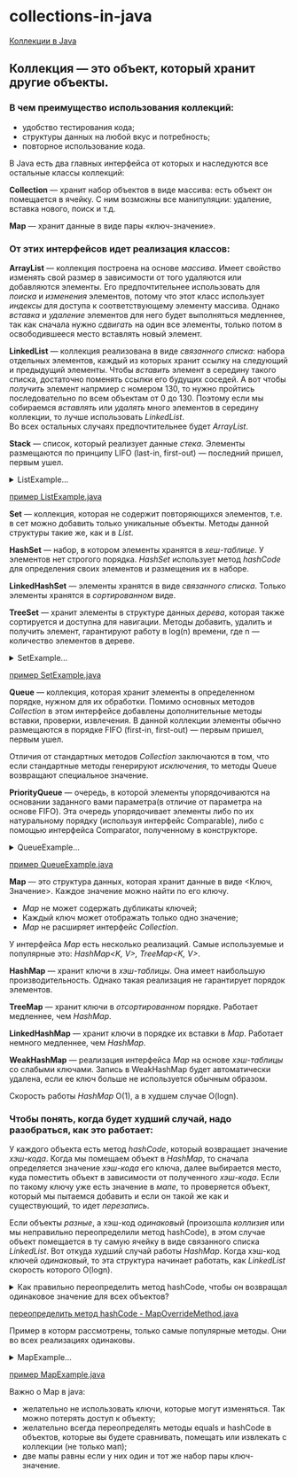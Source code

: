 # collections-in-java

[Коллекции в Java](https://java-master.com/коллекции-в-java/ "https://java-master.com/коллекции-в-java/")

## Коллекция — это объект, который хранит другие объекты.

### В чем преимущество использования коллекций:

* удобство тестирования кода;
* структуры данных на любой вкус и потребность;
* повторное использование кода.

В Java есть два главных интерфейса от которых и наследуются все остальные классы коллекций:  

**Collection** — хранит набор объектов в виде массива: есть объект он помещается в ячейку. С ним возможны все манипуляции: удаление, вставка нового, поиск и т.д.

**Map** — хранит данные в виде пары «ключ-значение».

### От этих интерфейсов идет реализация классов:

**ArrayList** — коллекция построена на основе *массива*. Имеет свойство изменять свой размер в зависимости от того удаляются или добавляются элементы.
Его предпочтительнее использовать для *поиска* и *изменения* элементов, потому что этот класс использует *индексы* для доступа к соответствующему элементу массива.
Однако *вставка* и *удаление* элементов для него будет выполняться медленнее, так как сначала нужно *сдвигать* на один все элементы, только потом в освободившееся место вставлять новый элемент.

**LinkedList** — коллекция реализована в виде *связанного списка*: набора отдельных элементов, каждый из которых хранит ссылку на следующий и предыдущий элементы.
Чтобы *вставить* элемент в середину такого списка, достаточно поменять ссылки его будущих соседей. А вот чтобы *получить* элемент напрмиер с номером 130, то нужно пройтись последовательно по всем объектам от 0 до 130. 
Поэтому если мы собираемся *вставлять* или *удалять* много элементов в середину коллекции, то лучше использовать *LinkedList*.  
Во всех остальных случаях предпочтительнее будет *ArrayList*.

**Stack** — список, который реализует данные *стека*. Элементы размещаются по принципу LIFO (last-in, first-out) — последний пришел, первым ушел.

<details><summary>ListExample...</summary>

```java
import java.util.ArrayList;
import java.util.List;

public class ListExample {

    public static void main(String[] args) {

        List<String> stringList = new ArrayList<>();//создание нового списка
        stringList.add("Ivan");//добавление элементов
        stringList.add("Elena");
        stringList.add("Sergey");

        System.out.println("Размер списка: " + stringList.size());
        System.out.println("Получить элемент по индексу [1]: " + stringList.get(1));
        System.out.println("Проверка списка на пустоту: " + stringList.isEmpty());
        System.out.print("Просто вывод элементов: ");
        stringList.stream().forEach(s -> System.out.print(s + " "));//очень полезный метод стрим
        System.out.print("\nПоиск элемнта начинающегося c (I): ");
        stringList.stream().filter(s -> s.startsWith("I")).map(String::toLowerCase).forEach(System.out::println);
    }

}

/* --------------------------------------
Размер списка: 3
Получить элемент по индексу [1]: Elena
Проверка списка на пустоту: false
Просто вывод элементов: Ivan Elena Sergey
Поиск элемнта начинающегося c (I): ivan
 */
```
</details>

[пример ListExample.java](https://github.com/aykononov/collections-in-java/blob/main/src/main/java/ListExample.java "https://github.com/aykononov/collections-in-java/blob/main/src/main/java/ListExample.java")

**Set** — коллекция, которая не содержит повторяющихся элементов, т.е. в сет можно добавить только уникальные объекты. Методы данной структуры такие же, как и в *List*.

**HashSet** — набор, в котором элементы хранятся в *хеш-таблице*. У элементов нет строгого порядка. *HashSet* использует метод *hashCode*  для определения своих элементов и размещения их в наборе.

**LinkedHashSet** — элементы хранятся в виде *связанного списка*. Только элементы хранятся в *сортированном* виде.

**TreeSet** — хранит элементы в структуре данных *дерева*, которая также сортируется и доступна для навигации. Методы добавить, удалить и получить элемент, гарантируют работу в log(n) времени, где n — количество элементов в дереве.

<details><summary>SetExample...</summary>

```java
import java.util.Set;
import java.util.TreeSet;

public class SetExample {

    public static void main(String[] args) {
        Set<Integer> set = new TreeSet<>();
        set.add(20);
        set.add(15);
        set.add(30);
        set.add(30);
        set.add(30);
        System.out.println(set);
        set.remove(20);
        System.out.println(set);
    }

}

/* ---------
[15, 20, 30]
[15, 30]
 */
```
</details>

[пример SetExample.java](https://github.com/aykononov/collections-in-java/blob/main/src/main/java/SetExample.java "https://github.com/aykononov/collections-in-java/blob/main/src/main/java/SetExample.java")

**Queue** — коллекция, которая хранит элементы в определенном порядке, нужном для их обработки. Помимо основных методов *Collection* в этом интерфейсе добавлены дополнительные методы вставки, проверки, извлечения. В данной коллекции элементы обычно размещаются в порядке FIFO (first-in, first-out) — первым пришел, первым ушел.  

Отличия от стандартных методов *Collection* заключаются в том, что если стандартные методы генерируют *исключения*, то методы Queue возвращают специальное значение.

**PriorityQueue** — очередь, в которой элементы упорядочиваются на основании заданного вами параметра(в отличие от параметра на основе FIFO). Эта очередь упорядочивает элементы либо по их натуральному порядку (используя интерфейс Comparable), либо с помощью интерфейса Comparator, полученному в конструкторе.

<details><summary>QueueExample...</summary>

```java
import java.util.Comparator;
import java.util.PriorityQueue;
import java.util.Queue;

public class QueueExample {

    public static void main(String[] args) {

        Comparator<Integer> comparator = new Comparator<Integer>() {

            @Override
            public int compare(Integer comp1, Integer comp2) {
                //настроим метод таким образом, что элементы будут добавляться в обратном порядке
                if( comp1 > comp2 ){
                    return -1;
                }
                if( comp1 < comp2 ){
                    return 1;
                }
                return 0;
            }
        };

        Queue<Integer> priorityQueue = new PriorityQueue<>(10, comparator);
        priorityQueue.add(7);
        priorityQueue.add(4);
        priorityQueue.add(9);
        priorityQueue.add(1);
        priorityQueue.add(80);
        System.out.println(priorityQueue);
        System.out.println(priorityQueue.poll());//удаление сверху
        System.out.println(priorityQueue.peek());//получить верхний
        System.out.println(priorityQueue);
    }

}

/* -------------
[80, 9, 7, 1, 4]
80
9
[9, 4, 7, 1]

 */
```
</details>

[пример QueueExample.java](https://github.com/aykononov/collections-in-java/blob/main/src/main/java/QueueExample.java "https://github.com/aykononov/collections-in-java/blob/main/src/main/java/QueueExample.java")

**Map** — это структура данных, которая хранит данные в виде <Ключ, Значение>. Каждое значение можно найти по его ключу. 

* *Map* не может содержать дубликаты ключей;
* Каждый ключ может отображать только одно значение;
* *Map* не расширяет интерфейс *Collection*.

У интерфейса *Map* есть несколько реализаций. Самые используемые и популярные это: *HashMap<K, V>, TreeMap<K, V>*.

**HashMap** — хранит ключи в *хэш-таблицы*. Она имеет наибольшую производительность. Однако такая реализация не гарантирует порядок элементов.

**TreeMap** — хранит ключи в *отсортированном* порядке. Работает медленнее, чем *HashMap*.

**LinkedHashMap** — хранит ключи в порядке их вставки в *Map*. Работает немного медленнее, чем *HashMap*.

**WeakHashMap** — реализация интерфейса *Map* на основе *хэш-таблицы* со слабыми ключами. Запись в WeakHashMap будет автоматически удалена, если ее ключ больше не используется обычным образом.

Скорость работы *HashMap* О(1), а в худшем случае O(logn). 

### Чтобы понять, когда будет худший случай, надо разобраться, как это работает:

У каждого объекта есть метод *hashCode*, который возвращает значение *хэш-кода*. Когда мы помещаем объект в *HashMap*, то сначала определяется значение *хэш-кода* его ключа, далее выбирается место, куда поместить объект в зависимости от полученного *хэш-кода*. Если по такому ключу уже есть значение в *мапе*, то проверяется объект, который мы пытаемся добавить и если он такой же как и существующий, то идет *перезапись*. 

Если объекты *разные*, а хэш-код *одинаковый* (произошла *коллизия* или мы неправильно переопределили метод hashCode), в этом случае объект помещается в ту самую ячейку в виде связанного списка *LinkedList*. Вот откуда худший случай работы *HashMap*. Когда хэш-код ключей *одинаковый*, то эта структура начинает работать, как *LinkedList* скорость которого O(logn). 

<details><summary>Как правильно переопределить метод hashCode, чтобы он возвращал одинаковое значение для всех объектов?</summary>

```java
public class MapOverrideMethod {

    private String name;
    private double sum;

    public MapOverrideMethod(String name, double sum) {
        this.name = name;
        this.sum = sum;
    }

    @Override
    public int hashCode() {
        return 1;
    }

    public static void main(String[] args) {
        
        MapOverrideMethod example1 = new MapOverrideMethod("Some name", 34);
        MapOverrideMethod example2 = new MapOverrideMethod("Another name", 12.5);
        System.out.println(example1.hashCode());
        System.out.println(example2.hashCode());
        
    }

}

/* ------------
1
1
 */
```
</details>

[переопределить метод hashCode - MapOverrideMethod.java](https://github.com/aykononov/collections-in-java/blob/main/src/main/java/MapOverrideMethod.java "https://github.com/aykononov/collections-in-java/blob/main/src/main/java/MapOverrideMethod.java")

Пример в которм рассмотрены, только самые популярные методы. Они во всех реализациях одинаковы.

<details><summary>MapExample...</summary>

```java
import java.util.HashMap;
import java.util.Map;

public class MapExample {

    public static void main(String[] args) {

        Map<Integer, String> users = new HashMap<>();
        users.put(1, "Ivan");//добавление элементов
        users.put(2, "Nataliya");
        users.put(3, "Anton");
        System.out.println("Получение по ключу (2): " + users.get(2));
        System.out.println("Проверка, существует ли значение с ключем (1): " + users.containsKey(1));
        System.out.println("Удаление по ключу (1): " + users.remove(1));
        System.out.println("Проверка, существует ли значение с ключем (1): " + users.containsKey(1));
        System.out.println("Размер мапы: " + users.size());
        System.out.println("Проверка пустая ли мапа: " + users.isEmpty());
        System.out.println("Элегантный вывод... ");
        users.forEach((k, v) -> System.out.println(k + ": " + v));

    }
}

/* --------------------------------------------------
Получение по ключу (2): Nataliya
Проверка, существует ли значение с ключем (1): true
Удаление по ключу (1): Ivan
Проверка, существует ли значение с ключем (1): false
Размер мапы: 2
Проверка пустая ли мапа: false
Элегантный вывод... 
2: Nataliya
3: Anton

 */

```
</details>

[пример MapExample.java](https://github.com/aykononov/collections-in-java/blob/main/src/main/java/MapExample.java "https://github.com/aykononov/collections-in-java/blob/main/src/main/java/MapExample.java")

Важно о Map в java:

* желательно не использовать ключи, которые могут изменяться. Так можно потерять доступ к объекту;
* желательно всегда переопределять методы equals и hashCode в объектов, которые вы будете сравнивать, помещать или извлекать с коллекции (не только мап);
* две мапы равны если у них один и тот же набор пары ключ-значение.